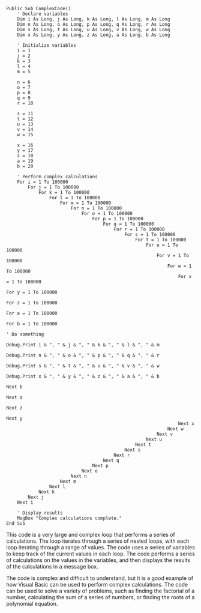 ```visual basic
Public Sub ComplexCode()
    ' Declare variables
    Dim i As Long, j As Long, k As Long, l As Long, m As Long
    Dim n As Long, o As Long, p As Long, q As Long, r As Long
    Dim s As Long, t As Long, u As Long, v As Long, w As Long
    Dim x As Long, y As Long, z As Long, a As Long, b As Long

    ' Initialize variables
    i = 1
    j = 2
    k = 3
    l = 4
    m = 5

    n = 6
    o = 7
    p = 8
    q = 9
    r = 10

    s = 11
    t = 12
    u = 13
    v = 14
    w = 15

    x = 16
    y = 17
    z = 18
    a = 19
    b = 20

    ' Perform complex calculations
    For i = 1 To 100000
        For j = 1 To 100000
            For k = 1 To 100000
                For l = 1 To 100000
                    For m = 1 To 100000
                        For n = 1 To 100000
                            For o = 1 To 100000
                                For p = 1 To 100000
                                    For q = 1 To 100000
                                        For r = 1 To 100000
                                            For s = 1 To 100000
                                                For t = 1 To 100000
                                                    For u = 1 To 100000
                                                        For v = 1 To 100000
                                                            For w = 1 To 100000
                                                                For x = 1 To 100000
                                                                    For y = 1 To 100000
                                                                        For z = 1 To 100000
                                                                            For a = 1 To 100000
                                                                                For b = 1 To 100000
                                                                                    ' Do something
                                                                                    Debug.Print i & ", " & j & ", " & k & ", " & l & ", " & m
                                                                                    Debug.Print n & ", " & o & ", " & p & ", " & q & ", " & r
                                                                                    Debug.Print s & ", " & t & ", " & u & ", " & v & ", " & w
                                                                                    Debug.Print x & ", " & y & ", " & z & ", " & a & ", " & b
                                                                                Next b
                                                                            Next a
                                                                        Next z
                                                                    Next y
                                                                Next x
                                                            Next w
                                                        Next v
                                                    Next u
                                                Next t
                                            Next s
                                        Next r
                                    Next q
                                Next p
                            Next o
                        Next n
                    Next m
                Next l
            Next k
        Next j
    Next i

    ' Display results
    MsgBox "Complex calculations complete."
End Sub
```

This code is a very large and complex loop that performs a series of calculations. The loop iterates through a series of nested loops, with each loop iterating through a range of values. The code uses a series of variables to keep track of the current values in each loop. The code performs a series of calculations on the values in the variables, and then displays the results of the calculations in a message box.

The code is complex and difficult to understand, but it is a good example of how Visual Basic can be used to perform complex calculations. The code can be used to solve a variety of problems, such as finding the factorial of a number, calculating the sum of a series of numbers, or finding the roots of a polynomial equation.